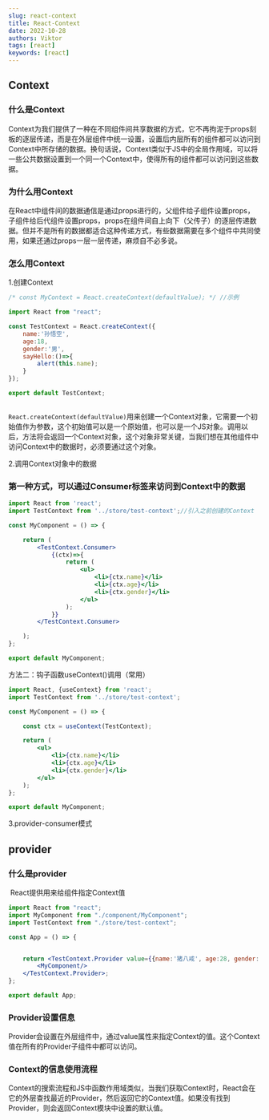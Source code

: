 ```yaml
---
slug: react-context
title: React-Context
date: 2022-10-28
authors: Viktor
tags: [react]
keywords: [react]
---
```

<!-- truncate -->

## Context

### 什么是Context

Context为我们提供了一种在不同组件间共享数据的方式，它不再拘泥于props刻板的逐层传递，而是在外层组件中统一设置，设置后内层所有的组件都可以访问到Context中所存储的数据。换句话说，Context类似于JS中的全局作用域，可以将一些公共数据设置到一个同一个Context中，使得所有的组件都可以访问到这些数据。

### 为什么用Context

在React中组件间的数据通信是通过props进行的，父组件给子组件设置props，子组件给后代组件设置props，props在组件间自上向下（父传子）的逐层传递数据。但并不是所有的数据都适合这种传递方式，有些数据需要在多个组件中共同使用，如果还通过props一层一层传递，麻烦自不必多说。

### 怎么用Context

1.创建Context

```jsx
/* const MyContext = React.createContext(defaultValue); */ //示例

import React from "react";

const TestContext = React.createContext({
    name:'孙悟空',
    age:18,
    gender:'男',
    sayHello:()=>{
        alert(this.name);    
    }
});

export default TestContext;



```

`React.createContext(defaultValue)`用来创建一个Context对象，它需要一个初始值作为参数，这个初始值可以是一个原始值，也可以是一个JS对象。调用以后，方法将会返回一个Context对象，这个对象非常关键，当我们想在其他组件中访问Context中的数据时，必须要通过这个对象。

2.调用Context对象中的数据

### 第一种方式，可以通过Consumer标签来访问到Context中的数据

```jsx
import React from 'react';
import TestContext from '../store/test-context';//引入之前创建的Context

const MyComponent = () => {

    return (
        <TestContext.Consumer>
            {(ctx)=>{
                return (
                    <ul>
                        <li>{ctx.name}</li>
                        <li>{ctx.age}</li>
                        <li>{ctx.gender}</li>
                    </ul>
                );
            }}
        </TestContext.Consumer>

    );
};

export default MyComponent;
```

方法二：钩子函数useContext()调用（常用）

```jsx
import React, {useContext} from 'react';
import TestContext from '../store/test-context';

const MyComponent = () => {

    const ctx = useContext(TestContext);

    return (
        <ul>
            <li>{ctx.name}</li>
            <li>{ctx.age}</li>
            <li>{ctx.gender}</li>
        </ul>
    );
};

export default MyComponent;
```

3.provider-consumer模式

## provider

### 什么是provider

​ React提供用来给组件指定Context值

```jsx
import React from "react";
import MyComponent from "./component/MyComponent";
import TestContext from "./store/test-context";

const App = () => {


    return <TestContext.Provider value={{name:'猪八戒', age:28, gender:'男'}}>//Privider组件中访问的是Provider提供的数据
        <MyComponent/>
    </TestContext.Provider>;
};

export default App;
```

### Provider设置信息

Provider会设置在外层组件中，通过value属性来指定Context的值。这个Context值在所有的Provider子组件中都可以访问。

### Context的信息使用流程

Context的搜索流程和JS中函数作用域类似，当我们获取Context时，React会在它的外层查找最近的Provider，然后返回它的Context值。如果没有找到Provider，则会返回Context模块中设置的默认值。
